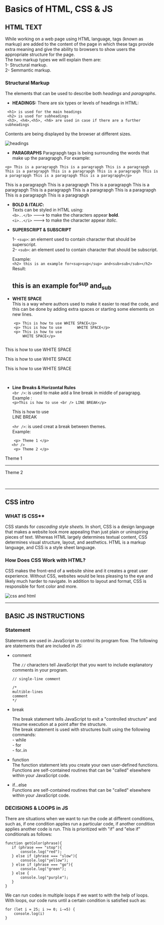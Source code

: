 # Basics of HTML, CSS & JS  

## HTML TEXT ##
While working on a web page using HTML language, tags (known as markup) are added to the content of the page in which these tags provide extra meaning and give the ability to browsers to show users the appropriate structure for the page.  
The two markup types we will explain them are:  
    1- Structural markup.  
    2- Semmantic markup.

### **Structural Markup** ###  
The elements that can be used to describe both *headings* and *paragraphs*.

- **HEADINGS:**
There are six types or levels of headings in HTML:
```
 <h1> is used for the main headings
 <h2> is used for subheadings
 <h3>, <h4>,<h5>, <h6> are used in case if there are a further subheadings
```  
Contents are being displayed by the browser at different sizes.   

![headings](https://www.digitaleagles.com.au/wp-content/uploads/2020/03/h-headings.png)  



- **PARAGRAPHS**
Paragrapgh tags is being surrounding the words that make up the paragrapgh. For example:

```
<p> This is a paragrapgh This is a paragrapgh This is a paragrapgh This is a paragrapgh This is a paragrapgh This is a paragrapgh This is a paragrapgh This is a paragrapgh This is a paragrapgh</p>
```

<p> This is a paragrapgh This is a paragrapgh This is a paragrapgh This is a paragrapgh This is a paragrapgh This is a paragrapgh This is a paragrapgh This is a paragrapgh This is a paragrapgh </p>     






- **BOLD & *ITALIC*:**  
Texts can be styled in HTML using:  
    `<b>..</b>` ---> to make the characters appear **bold**.  
    `<i>..</i>` ---> to make the character appear *italic*.  

- **SUPERSCRIPT & SUBSCRIPT**  

    1- `<sup>`: an element used to contain character that should be superscript.  
    2- `<sub>`: an element used to contain character that should be subscript.  

    Example:   
    `<h2> this is an example for<sup>sup</sup> and<sub>sub</sub></h2>`  
    Result:  

    <h2> this is an example for<sup>sup</sup> and<sub>sub</sub></h2>  

- **WHITE SPACE**  
    This is a way where authors used to make it easier to read the code, and this can be done by adding extra spaces or starting some elements on new lines.
```
    <p> This is how to use WHITE SPACE</p>
    <p> This is how to use       WHITE SPACE</p>
    <p> This is how to use 
        WHITE SPACE</p>
    
```

<p> This is how to use WHITE SPACE</p>
    <p> This is how to use       WHITE SPACE</p>
    <p> This is how to use 
        WHITE SPACE</p>  

  <br />  

- **Line Breaks & Horizontal Rules**  
    `<br />`: is used to make add a line break in middle of paragrapg.  
    Example :  
    `<p>This is how to use <br /> LINE BREAK</p>`
    <p>This is how to use <br /> LINE BREAK</p>  

    `<hr />`: is used creat a break between themes.  
    Example:  
```
    <p> Theme 1 </p>
   <hr />
    <p> Theme 2 </p>
```  

<p> Theme 1 </p>
   <hr />
    <p> Theme 2 </p>

<br />
<hr />

## CSS intro ##

### WHAT IS CSS** ###  
CSS stands for *cascading style sheets*. In short, CSS is a design language that makes a website look more appealing than just plain or uninspiring pieces of text. Whereas HTML largely determines textual content, CSS determines visual structure, layout, and aesthetics. HTML is a markup language, and CSS is a style sheet language.  

### How Does CSS Work with HTML? ###  

CSS makes the front-end of a website shine and it creates a great user experience. Without CSS, websites would be less pleasing to the eye and likely much harder to navigate. In addition to layout and format, CSS is responsible for font color and more.  

![css and html](https://miro.medium.com/max/2688/1*Q8w9PI58DKjolhl5aDeiOQ.png)  



<hr />

## BASIC JS INSTRUCTIONS ##  

### Statement ##  
Statements are used in JavaScript to control its program flow. The following are statements that are included in JS:  
* comment  
  
    The `//` characters tell JavaScript that you want to include explanatory comments in your program.  
    ```
    // single-line comment
    
    /* 
    multible-lines 
    comment
    */
    ```
* break  

    The break statement tells JavaScript to exit a "controlled structure" and resume execution at a point after the structure.  
    The break statement is used with structures built using the following commands:  
        - while  
        - for  
        - for..in  

* function  
    The function statement lets you create your own user-defined functions. Functions are self-contained routines that can be "called" elsewhere within your JavaScript code.  

* if...else  
    Functions are self-contained routines that can be "called" elsewhere within your JavaScript code.  

### DECISIONS & LOOPS in JS ###  

There are situations when we want to run the code at different conditions, such as, if one condition applies run a particular code, if another condition applies another code is run. This is prioritized with "if" and "else if" conditionals as follows:
```
function getColor(phrase){
   if (phrase === "stop"){
       console.log("red");
   } else if (phrase === "slow"){
       console.log("yellow");
   } else if (phrase === "go"){
       console.log("green");
   } else {
       console.log("purple");
   }
}
```  

We can run codes in multiple loops if we want to with the help of loops. With loops, our code runs until a certain condition is satisfied such as:  
```
for (let i = 25; i >= 0; i-=5) {
    console.log(i)
}
```